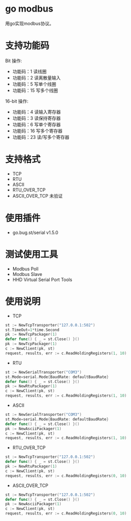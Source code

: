 # go modbus

用go实现modbus协议。

# 支持功能码

Bit 操作:

- 功能码：1 读线圈
- 功能码：2 读离散量输入
- 功能码：5 写单个线圈
- 功能码：15 写多个线圈

16-bit 操作:

- 功能码：4 读输入寄存器
- 功能码：3 读保持寄存器
- 功能码：6 写单个寄存器
- 功能码：16 写多个寄存器
- 功能码：23 读/写多个寄存器

# 支持格式

- TCP
- RTU
- ASCII
- RTU_OVER_TCP
- ASCII_OVER_TCP 未验证

# 使用插件

- go.bug.st/serial v1.5.0

# 测试使用工具

- Modbus Poll
- Modbus Slave
- HHD Virtual Serial Port Tools

# 使用说明
- TCP
```go
st := NewTcpTransporter("127.0.0.1:502")
st.TimeOut=1*time.Second
pk := NewTcpPackager(1)
defer func() { _ = st.Close() }()
pk := NewTcpPackager(1)
c := NewClient(pk, st)
request, results, err := c.ReadHoldingRegisters(1, 10)
```
- RTU
```go
st := NewSerialTransporter("COM3")
st.Mode=serial.Mode{BaudRate: defaultBaudRate}
defer func() { _ = st.Close() }()
pk := NewRtuPackager(1)
c := NewClient(pk, st)
request, results, err := c.ReadHoldingRegisters(1, 10)
```
- ASCII
```go
st := NewSerialTransporter("COM3")
st.Mode=serial.Mode{BaudRate: defaultBaudRate}
defer func() { _ = st.Close() }()
pk := NewAsciiPackager(1)
c := NewClient(pk, st)
request, results, err := c.ReadHoldingRegisters(1, 10)
```
- RTU_OVER_TCP
```go
st := NewTcpTransporter("127.0.0.1:502")
defer func() { _ = st.Close() }()
pk := NewRtuPackager(1)
c := NewClient(pk, st)
request, results, err := c.ReadHoldingRegisters(0, 10)
```
- ASCII_OVER_TCP
```go
st := NewTcpTransporter("127.0.0.1:502")
defer func() { _ = st.Close() }()
pk := NewAsciiPackager(1)
c := NewClient(pk, st)
request, results, err := c.ReadHoldingRegisters(0, 10)
```

